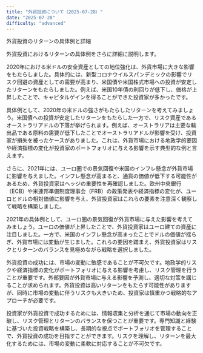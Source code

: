 ```yaml
---
title: "外貨投資について（2025-07-28）"
date: "2025-07-28"
difficulty: "advanced"
---
```


外貨投資のリターンの具体例と詳細

外貨投資におけるリターンの具体例をさらに詳細に説明します。

2020年における米ドルの安全資産としての地位強化は、外貨市場に大きな影響をもたらしました。具体的には、新型コロナウイルスパンデミックの影響でリスク回避の資産としての需要が高まり、米国債や米国株式市場への投資が安定したリターンをもたらしました。例えば、米国10年債の利回りが低下し、価格が上昇したことで、キャピタルゲインを得ることができた投資家が多かったです。

具体例として、2020年の米ドルの強さがもたらしたリターンを考えてみましょう。米国債への投資が安定したリターンをもたらした一方で、リスク資産であるオーストラリアドルの下落が挙げられます。例えば、オーストラリアは主要な輸出品である原料の需要が低下したことでオーストラリアドルが影響を受け、投資家が損失を被ったケースがありました。これは、外貨市場における地政学的要因や経済指標の変化が投資家のポートフォリオに与える影響を示す典型的な例と言えます。

さらに、2021年には、ユーロ圏での景気回復や米国のインフレ懸念が外貨市場に影響を与えました。インフレ懸念が高まると、通貨の価値が低下する可能性があるため、外貨投資家はヘッジの重要性を再確認しました。欧州中央銀行（ECB）や米連邦準備制度理事会（FRB）の政策発表や経済指標の変化が、ユーロとドルの相対価値に影響を与え、外貨投資家はこれらの要素を注意深く観察して戦略を構築しました。

2021年の具体例として、ユーロ圏の景気回復が外貨市場に与えた影響を考えてみましょう。ユーロの価値が上昇したことで、外貨投資家はユーロ建ての資産に注目しました。一方で、米国のインフレ懸念が高まったことでドルの価値が揺らぎ、外貨市場には変動が生じました。これらの要因を踏まえ、外貨投資家はリスクとリターンのバランスを見極めながら戦略を選択しました。

外貨投資の成功には、市場の変動に敏感であることが不可欠です。地政学的リスクや経済指標の変化がポートフォリオに与える影響を考慮し、リスク管理を行うことが重要です。外部要因が外貨市場に与える影響を予測し、適切な対策を講じることが求められます。外貨投資は高いリターンをもたらす可能性がありますが、同時に市場の変動に伴うリスクも大きいため、投資家は慎重かつ戦略的なアプローチが必要です。

投資家が外貨投資で成功するためには、情報収集と分析を通じて市場の動向を正碳し、リスク管理とリターンのバランスを保つことが重要です。専門知識と経験に基づいた投資戦略を構築し、長期的な視点でポートフォリオを管理することで、外貨投資の成功を目指すことができます。リスクを理解し、リターンを最大化するためには、市場の変動に柔軟に対応することが不可欠です。
